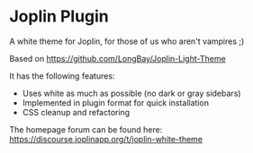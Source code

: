 # Joplin Plugin

A white theme for Joplin, for those of us who aren't vampires ;)

Based on https://github.com/LongBay/Joplin-Light-Theme


It has the following features:

- Uses white as much as possible (no dark or gray sidebars)
- Implemented in plugin format for quick installation
- CSS cleanup and refactoring

The homepage forum can be found here: https://discourse.joplinapp.org/t/joplin-white-theme
